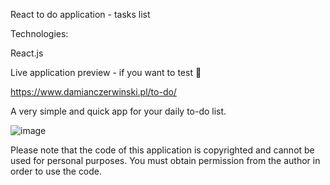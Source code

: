 React to do application - tasks list

Technologies:<br>

React.js

Live application preview - if you want to test 🤖

https://www.damianczerwinski.pl/to-do/

A very simple and quick app for your daily to-do list. 

![image](https://github.com/user-attachments/assets/adab0769-a7ed-49de-a6be-80c2c5195d9e)

Please note that the code of this application is copyrighted and cannot be used for personal purposes. You must obtain permission from the author in order to use the code.
